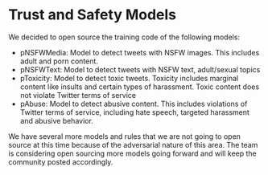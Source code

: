 Trust and Safety Models
=======================

We decided to open source the training code of the following models:
- pNSFWMedia: Model to detect tweets with NSFW images. This includes adult and porn content.
- pNSFWText: Model to detect tweets with NSFW text, adult/sexual topics
- pToxicity: Model to detect toxic tweets. Toxicity includes marginal content like insults and certain types of harassment. Toxic content does not violate Twitter terms of service
- pAbuse: Model to detect abusive content. This includes violations of Twitter terms of service, including hate speech, targeted harassment and abusive behavior.

We have several more models and rules that we are not going to open source at this time because of the adversarial nature of this area. The team is considering open sourcing more models going forward and will keep the community posted accordingly. 
